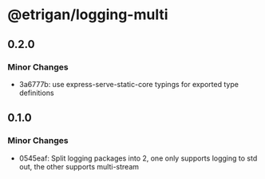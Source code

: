 # @etrigan/logging-multi

## 0.2.0

### Minor Changes

- 3a6777b: use express-serve-static-core typings for exported type definitions

## 0.1.0

### Minor Changes

- 0545eaf: Split logging packages into 2, one only supports logging to std out, the other supports multi-stream
